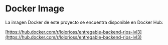 # Docker Image

La imagen Docker de este proyecto se encuentra disponible en Docker Hub:

[https://hub.docker.com/r/lolorioss/entregable-backend-rios-lvl3](https://hub.docker.com/r/lolorioss/entregable-backend-rios-lvl3)
